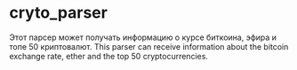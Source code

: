 # cryto_parser
Этот парсер может получать информацию о курсе биткоина, эфира и топе 50 криптовалют. 
This parser can receive information about the bitcoin exchange rate, ether and the top 50 cryptocurrencies.
